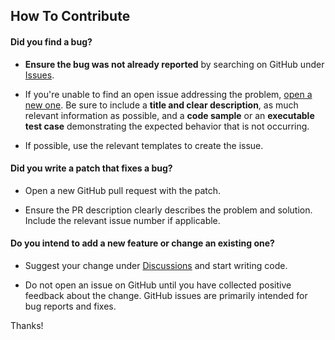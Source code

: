 ## How To Contribute

#### **Did you find a bug?**

* **Ensure the bug was not already reported** by searching on GitHub under [Issues](https://github.com/complex64/protoc-gen-gorm/issues).

* If you're unable to find an open issue addressing the problem, [open a new one](https://github.com/complex64/protoc-gen-gorm/issues/new). Be sure to include a **title and clear description**, as much relevant information as possible, and a **code sample** or an **executable test case** demonstrating the expected behavior that is not occurring.

* If possible, use the relevant templates to create the issue.

#### **Did you write a patch that fixes a bug?**

* Open a new GitHub pull request with the patch.

* Ensure the PR description clearly describes the problem and solution. Include the relevant issue number if applicable.

#### **Do you intend to add a new feature or change an existing one?**

* Suggest your change under [Discussions](https://github.com/complex64/protoc-gen-gorm/discussions) and start writing code.

* Do not open an issue on GitHub until you have collected positive feedback about the change. GitHub issues are primarily intended for bug reports and fixes.

Thanks!
